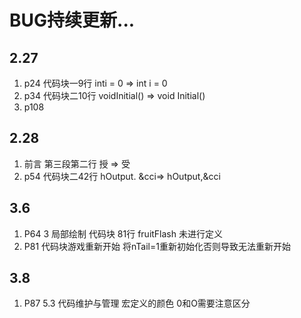 # BUG持续更新...

## 2.27

1. p24 代码块一9行 inti = 0 => int i = 0
2. p34 代码块二10行 voidInitial() => void Initial()
3. p108

## 2.28

1. 前言 第三段第二行 授 => 受
2. p54 代码块二42行  hOutput. &cci=> hOutput,&cci

## 3.6

1. P64 3 局部绘制 代码块 81行 fruitFlash 未进行定义
2. P81 代码块游戏重新开始 将nTail=1重新初始化否则导致无法重新开始

## 3.8

1. P87 5.3 代码维护与管理 宏定义的颜色 0和O需要注意区分